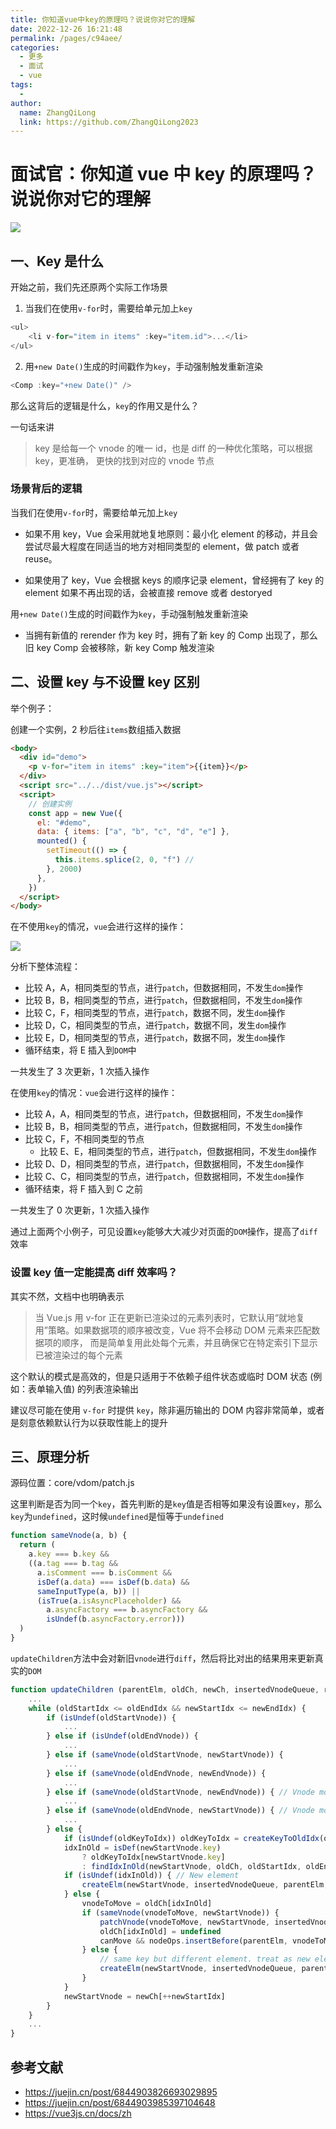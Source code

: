 ```yaml
---
title: 你知道vue中key的原理吗？说说你对它的理解
date: 2022-12-26 16:21:48
permalink: /pages/c94aee/
categories:
  - 更多
  - 面试
  - vue
tags:
  -
author:
  name: ZhangQiLong
  link: https://github.com/ZhangQiLong2023
---
```


# 面试官：你知道 vue 中 key 的原理吗？说说你对它的理解

![](https://static.vue-js.com/bc6e9540-3f41-11eb-85f6-6fac77c0c9b3.png)

## 一、Key 是什么

开始之前，我们先还原两个实际工作场景

1.  当我们在使用`v-for`时，需要给单元加上`key`

```js
<ul>
    <li v-for="item in items" :key="item.id">...</li>
</ul>
```

2. 用`+new Date()`生成的时间戳作为`key`，手动强制触发重新渲染

```js
<Comp :key="+new Date()" />
```

那么这背后的逻辑是什么，`key`的作用又是什么？

一句话来讲

> key 是给每一个 vnode 的唯一 id，也是 diff 的一种优化策略，可以根据 key，更准确， 更快的找到对应的 vnode 节点

### 场景背后的逻辑

当我们在使用`v-for`时，需要给单元加上`key`

- 如果不用 key，Vue 会采用就地复地原则：最小化 element 的移动，并且会尝试尽最大程度在同适当的地方对相同类型的 element，做 patch 或者 reuse。

- 如果使用了 key，Vue 会根据 keys 的顺序记录 element，曾经拥有了 key 的 element 如果不再出现的话，会被直接 remove 或者 destoryed

用`+new Date()`生成的时间戳作为`key`，手动强制触发重新渲染

- 当拥有新值的 rerender 作为 key 时，拥有了新 key 的 Comp 出现了，那么旧 key Comp 会被移除，新 key Comp 触发渲染

## 二、设置 key 与不设置 key 区别

举个例子：

创建一个实例，2 秒后往`items`数组插入数据

```html
<body>
  <div id="demo">
    <p v-for="item in items" :key="item">{{item}}</p>
  </div>
  <script src="../../dist/vue.js"></script>
  <script>
    // 创建实例
    const app = new Vue({
      el: "#demo",
      data: { items: ["a", "b", "c", "d", "e"] },
      mounted() {
        setTimeout(() => {
          this.items.splice(2, 0, "f") //
        }, 2000)
      },
    })
  </script>
</body>
```

在不使用`key`的情况，`vue`会进行这样的操作：

![](https://static.vue-js.com/c9da6790-3f41-11eb-85f6-6fac77c0c9b3.png)

分析下整体流程：

- 比较 A，A，相同类型的节点，进行`patch`，但数据相同，不发生`dom`操作
- 比较 B，B，相同类型的节点，进行`patch`，但数据相同，不发生`dom`操作
- 比较 C，F，相同类型的节点，进行`patch`，数据不同，发生`dom`操作
- 比较 D，C，相同类型的节点，进行`patch`，数据不同，发生`dom`操作
- 比较 E，D，相同类型的节点，进行`patch`，数据不同，发生`dom`操作
- 循环结束，将 E 插入到`DOM`中

一共发生了 3 次更新，1 次插入操作

在使用`key`的情况：`vue`会进行这样的操作：

- 比较 A，A，相同类型的节点，进行`patch`，但数据相同，不发生`dom`操作
- 比较 B，B，相同类型的节点，进行`patch`，但数据相同，不发生`dom`操作
- 比较 C，F，不相同类型的节点
  - 比较 E、E，相同类型的节点，进行`patch`，但数据相同，不发生`dom`操作
- 比较 D、D，相同类型的节点，进行`patch`，但数据相同，不发生`dom`操作
- 比较 C、C，相同类型的节点，进行`patch`，但数据相同，不发生`dom`操作
- 循环结束，将 F 插入到 C 之前

一共发生了 0 次更新，1 次插入操作

通过上面两个小例子，可见设置`key`能够大大减少对页面的`DOM`操作，提高了`diff`效率

### 设置 key 值一定能提高 diff 效率吗？

其实不然，文档中也明确表示

> 当 Vue.js 用 v-for 正在更新已渲染过的元素列表时，它默认用“就地复用”策略。如果数据项的顺序被改变，Vue 将不会移动 DOM 元素来匹配数据项的顺序， 而是简单复用此处每个元素，并且确保它在特定索引下显示已被渲染过的每个元素

这个默认的模式是高效的，但是只适用于不依赖子组件状态或临时 DOM 状态 (例如：表单输入值) 的列表渲染输出

建议尽可能在使用 `v-for` 时提供 `key`，除非遍历输出的 DOM 内容非常简单，或者是刻意依赖默认行为以获取性能上的提升

## 三、原理分析

源码位置：core/vdom/patch.js

这里判断是否为同一个`key`，首先判断的是`key`值是否相等如果没有设置`key`，那么`key`为`undefined`，这时候`undefined`是恒等于`undefined`

```js
function sameVnode(a, b) {
  return (
    a.key === b.key &&
    ((a.tag === b.tag &&
      a.isComment === b.isComment &&
      isDef(a.data) === isDef(b.data) &&
      sameInputType(a, b)) ||
      (isTrue(a.isAsyncPlaceholder) &&
        a.asyncFactory === b.asyncFactory &&
        isUndef(b.asyncFactory.error)))
  )
}
```

`updateChildren`方法中会对新旧`vnode`进行`diff`，然后将比对出的结果用来更新真实的`DOM`

```js
function updateChildren (parentElm, oldCh, newCh, insertedVnodeQueue, removeOnly) {
    ...
    while (oldStartIdx <= oldEndIdx && newStartIdx <= newEndIdx) {
        if (isUndef(oldStartVnode)) {
            ...
        } else if (isUndef(oldEndVnode)) {
            ...
        } else if (sameVnode(oldStartVnode, newStartVnode)) {
            ...
        } else if (sameVnode(oldEndVnode, newEndVnode)) {
            ...
        } else if (sameVnode(oldStartVnode, newEndVnode)) { // Vnode moved right
            ...
        } else if (sameVnode(oldEndVnode, newStartVnode)) { // Vnode moved left
            ...
        } else {
            if (isUndef(oldKeyToIdx)) oldKeyToIdx = createKeyToOldIdx(oldCh, oldStartIdx, oldEndIdx)
            idxInOld = isDef(newStartVnode.key)
                ? oldKeyToIdx[newStartVnode.key]
                : findIdxInOld(newStartVnode, oldCh, oldStartIdx, oldEndIdx)
            if (isUndef(idxInOld)) { // New element
                createElm(newStartVnode, insertedVnodeQueue, parentElm, oldStartVnode.elm, false, newCh, newStartIdx)
            } else {
                vnodeToMove = oldCh[idxInOld]
                if (sameVnode(vnodeToMove, newStartVnode)) {
                    patchVnode(vnodeToMove, newStartVnode, insertedVnodeQueue, newCh, newStartIdx)
                    oldCh[idxInOld] = undefined
                    canMove && nodeOps.insertBefore(parentElm, vnodeToMove.elm, oldStartVnode.elm)
                } else {
                    // same key but different element. treat as new element
                    createElm(newStartVnode, insertedVnodeQueue, parentElm, oldStartVnode.elm, false, newCh, newStartIdx)
                }
            }
            newStartVnode = newCh[++newStartIdx]
        }
    }
    ...
}
```

## 参考文献

- https://juejin.cn/post/6844903826693029895
- https://juejin.cn/post/6844903985397104648
- https://vue3js.cn/docs/zh
